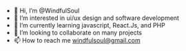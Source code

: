 - 👋 Hi, I’m @WindfulSoul
- 👀 I’m interested in ui/ux design and software development
- 🌱 I’m currently learning javascript, React.Js, and PHP
- 💞️ I’m looking to collaborate on many projects
- 📫 How to reach me windfulsoul@gmail.com

<!---
WindfulSoul/WindfulSoul is a ✨ special ✨ repository because its `README.md` (this file) appears on your GitHub profile.
You can click the Preview link to take a look at your changes.
--->
